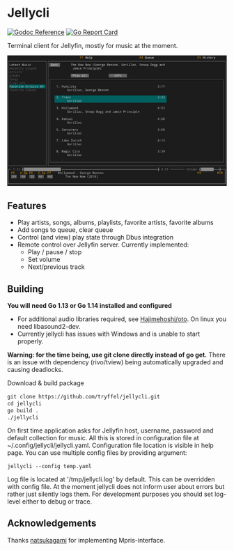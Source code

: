 # Jellycli

[![Godoc Reference](https://img.shields.io/badge/godoc-reference-blue.svg)](https://pkg.go.dev/tryffel.net/go/jellycli)
[![Go Report Card](https://goreportcard.com/badge/tryffel.net/go/jellycli)](https://goreportcard.com/report/tryffel.net/go/jellycli)

Terminal client for Jellyfin, mostly for music at the moment.

![Screenshot](screenshot.png)

## Features
* Play artists, songs, albums, playlists, favorite artists, favorite albums
* Add songs to queue, clear queue
* Control (and view) play state through Dbus integration
* Remote control over Jellyfin server. Currently implemented:
    * Play / pause / stop
    * Set volume
    * Next/previous track

## Building
**You will need Go 1.13 or Go 1.14 installed and configured**

* For additional audio libraries required, see [Hajimehoshi/oto](https://github.com/hajimehoshi/oto). 
On linux you need libasound2-dev.
* Currently jellycli has issues with Windows and is unable to start properly.

**Warning: for the time being, use git clone directly instead of go get.** There is an issue with dependency 
(rivo/tview) being automatically upgraded and causing deadlocks.

Download & build package
```
git clone https://github.com/tryffel/jellycli.git
cd jellycli
go build .
./jellycli
```

On first time application asks for Jellyfin host, username, password and default collection for music. 
All this is stored in configuration file at ~/.config/jellycli/jellycli.yaml. 
Configuration file location is visible in help page. 
You can use multiple config files by providing argument:
```
jellycli --config temp.yaml
```

Log file is located at '/tmp/jellycli.log' by default. This can be overridden with config file. 
At the moment jellycli does not inform user about errors but rather just silently logs them.
For development purposes you should set log-level either to debug or trace.

## Acknowledgements
Thanks [natsukagami](https://github.com/natsukagami/mpd-mpris) for implementing Mpris-interface.

